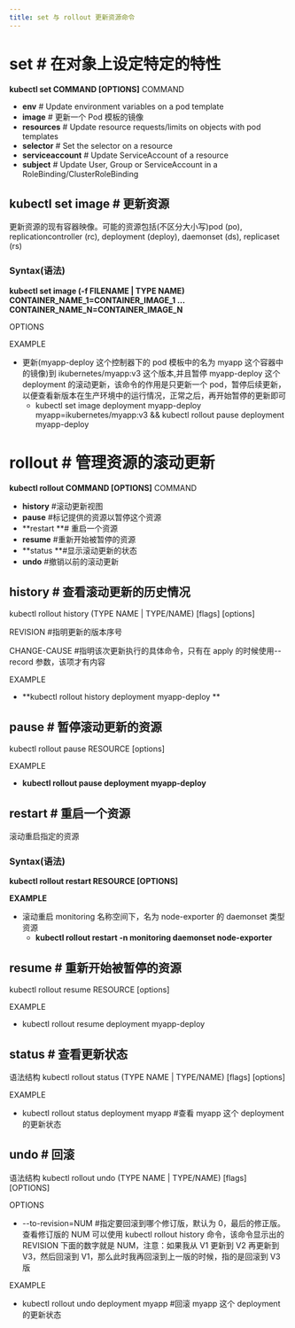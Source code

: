 ```yaml
---
title: set 与 rollout 更新资源命令
---
```


# set # 在对象上设定特定的特性

**kubectl set COMMAND \[OPTIONS]**
COMMAND

- **env** # Update environment variables on a pod template
- **image** # 更新一个 Pod 模板的镜像
- **resources** # Update resource requests/limits on objects with pod templates
- **selector** # Set the selector on a resource
- **serviceaccount** # Update ServiceAccount of a resource
- **subject** # Update User, Group or ServiceAccount in a RoleBinding/ClusterRoleBinding

## kubectl set image # 更新资源

更新资源的现有容器映像。可能的资源包括(不区分大小写)pod (po), replicationcontroller (rc), deployment (deploy), daemonset (ds), replicaset (rs)

### Syntax(语法)

**kubectl set image (-f FILENAME | TYPE NAME) CONTAINER_NAME_1=CONTAINER_IMAGE_1 ... CONTAINER_NAME_N=CONTAINER_IMAGE_N**

OPTIONS

EXAMPLE

- 更新(myapp-deploy 这个控制器下的 pod 模板中的名为 myapp 这个容器中的镜像)到 ikubernetes/myapp:v3 这个版本,并且暂停 myapp-deploy 这个 deployment 的滚动更新，该命令的作用是只更新一个 pod，暂停后续更新，以便查看新版本在生产环境中的运行情况，正常之后，再开始暂停的更新即可
  - kubectl set image deployment myapp-deploy myapp=ikubernetes/myapp:v3 && kubectl rollout pause deployment myapp-deploy

# rollout # 管理资源的滚动更新

**kubectl rollout COMMAND \[OPTIONS]**
COMMAND

- **history** #滚动更新视图
- **pause** #标记提供的资源以暂停这个资源
- **restart **# 重启一个资源
- **resume** #重新开始被暂停的资源
- **status **#显示滚动更新的状态
- **undo** #撤销以前的滚动更新

## history # 查看滚动更新的历史情况

kubectl rollout history (TYPE NAME | TYPE/NAME) \[flags] \[options]

REVISION #指明更新的版本序号

CHANGE-CAUSE #指明该次更新执行的具体命令，只有在 apply 的时候使用--record 参数，该项才有内容

EXAMPLE

- **kubectl rollout history deployment myapp-deploy **

## pause # 暂停滚动更新的资源

kubectl rollout pause RESOURCE \[options]

EXAMPLE

- **kubectl rollout pause deployment myapp-deploy**

## restart # 重启一个资源

滚动重启指定的资源

### Syntax(语法)

**kubectl rollout restart RESOURCE \[OPTIONS]**

**EXAMPLE**

- 滚动重启 monitoring 名称空间下，名为 node-exporter 的 daemonset 类型资源
  - **kubectl rollout restart -n monitoring daemonset node-exporter**

## resume # 重新开始被暂停的资源

kubectl rollout resume RESOURCE \[options]

EXAMPLE

- kubectl rollout resume deployment myapp-deploy

## status # 查看更新状态

语法结构
kubectl rollout status (TYPE NAME | TYPE/NAME) \[flags] \[options]

EXAMPLE

- kubectl rollout status deployment myapp #查看 myapp 这个 deployment 的更新状态

## undo # 回滚

语法结构
kubectl rollout undo (TYPE NAME | TYPE/NAME) \[flags] \[OPTIONS]

OPTIONS

- \--to-revision=NUM #指定要回滚到哪个修订版，默认为 0，最后的修正版。查看修订版的 NUM 可以使用 kubectl rollout history 命令，该命令显示出的 REVISION 下面的数字就是 NUM，注意：如果我从 V1 更新到 V2 再更新到 V3，然后回滚到 V1，那么此时我再回滚到上一版的时候，指的是回滚到 V3 版

EXAMPLE

- kubectl rollout undo deployment myapp #回滚 myapp 这个 deployment 的更新状态
